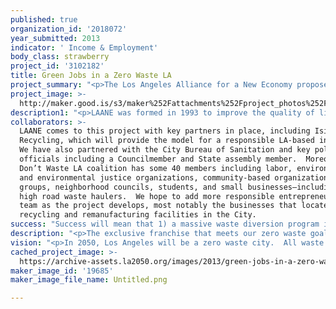```yaml
---
published: true
organization_id: '2018072'
year_submitted: 2013
indicator: ' Income & Employment'
body_class: strawberry
project_id: '3102182'
title: Green Jobs in a Zero Waste LA
project_summary: "<p>The Los Angeles Alliance for a New Economy proposes to partner with Isidore Electronics Recycling in a project that has the potential to generate tens of thousands of good green jobs in the City of Los Angeles by 2050 and improve the quality of thousands of existing jobs, all while contributing to a cleaner environment. </p>\r\n\r\n<p>LAANE’s Don’t Waste LA project has taken the first step in this initiative by winning City Council endorsement of an exclusive franchise system for collection and diversion of waste from customers not served by the City.  Currently the city of LA picks up trash at single family and small multi-family homes while private haulers receive city permits to collect waste from all other users based on service agreements with building owners and businesses.  </p>\r\n\r\n<p>Commercial trash accounts for over 70 percent of the city's waste but neither the city nor the private haulers are subject to any landfill diversion requirements. Private haulers are not required to recycle and the companies are not regulated. Due to this lack of regulation, recycling facilities often create major health and safety concerns for workers and nearby residents.</p>\r\n\r\n<p>Most materials are collected together and then sorted by hand, sent off to the Central Valley or overseas for reuse, and not necessarily reused in the most sustainable way.  Most of LA’s e-waste is shipped out of the county or the state for processing.  </p>\r\n\r\n<p>The policy that LAANE proposed and the Council endorsed will establish designated service zones with haulers competing for the exclusive right to service each of those areas. Successful bidders would have to adhere to strict environmental, recycling and labor standards. Recycling will be mandatory and increase exponentially, and the companies engaged in recycling will be held to new high standards. \r\nThe Don’t Waste LA project aims to make LA a national model for resource management by creating a system that allows us to reach zero waste goals, while insuring that both the new jobs created as a result of recycling, and existing jobs in the industry, are good ones.  </p>\r\n\r\n<p>We are currently working with the City to prepare the regulations and standards for the new system.   We aim for the new system and accompanying environmental review to be finalized and approved by the Council in the next year, followed by the request for proposals process and award of franchise agreements, which begins the transition to the new system.  All the new contracts will not be in place and operating until 2017, but the system will begin to be implemented in 2014 as the RFP process starts and contracts are awarded.</p>\r\n\r\n<p>Full implementation of the franchise and stopping the export of recycling will result in the creation of at least 14,400 new living wage jobs in processing.  The franchise policy will ensure a steady stream of recyclables enabling companies like our partner Isidore Recycling to expand their business, and can lay the groundwork and provide incentives for remanufacturing locally.   In addition, incentives could be built into the policy to benefit companies like Isidore.  For example, in addition to educating their customers about e-waste, franchisees could be required to choose responsible subcontractors located in LA. \r\nWith Isidore Recycling, we are proposing to pilot a model for how social entrepreneurs can take advantage of this new policy to expand their businesses and create good new jobs. Our proposal includes: 1) full implementation of the franchise to reach citywide zero waste, improve existing impacted jobs, create 14,400 good new processing jobs, and lay the groundwork for the creation of quality jobs in recycling and remanufacturing:  2) ensuring the franchise policy includes a goal and plan for recycling e-waste (the fastest growing waste stream in the city) in the implementation of the policy in each service zone; 3) a specific marketing plan to educate people and businesses about recycling their e-waste, and to increase e-waste recycling from 20% to 100% by 2050; 4) research on the current landscape of recycling and remanufacture in order to determine which incentives, both through this policy and otherwise, can help seed the expansion of local remanufacturing.\r\nDevelopment of the market for recycling and remanufacture in the City will require market-based incentives and a focus on capital investments in order to bolster the infrastructure.  It will also benefit from government procurement policies that are more stringent and prioritize higher percentages of recycled content, as well as a database of processors, manufacturers, and material brokers.  We will need to do a study on material recovery facilities’ processing standards and the recovery rates for each material that enters a facility. The next step in the e-waste recycling industry in LA is better recovery of minerals, metals and plastics for remanufacture—another source of new green jobs.</p>"
project_image: >-
  http://maker.good.is/s3/maker%252Fattachments%252Fproject_photos%252Fimages%252F19685%252Fdisplay%252FUntitled.png=c570x385
description1: "<p>LAANE was formed in 1993 to improve the quality of life and the environment in low-income communities in LA.  Using research, organizing, coalition-building, policy advocacy and communications, LAANE has won programs that uplift job quality in local industries, provide health benefits for workers, and increase the number of and access to good jobs as well as training for them. Our work has won policies that link economic development to cleaning up the environment in low-income communities.</p>\r\n<p>LAANE helped to launch the Community Benefits movement in 2001 and built coalitions that won Community Benefits Agreements for major economic developments, guaranteeing a wide range of environmental, economic and other benefits for communities. Our groundbreaking work on the CBA for LAX Airport allocated $500 million to environmental studies and mitigations that have reduced noise and air pollution generated by the Airport.</p>\r\n<p>LAANE’s work on trucking at the Ports of LA and Long Beach established a “concession” program that has resulted in scrapping 16,000 polluting trucks and replacing them with trucks meeting the highest standards for low emissions—reducing truck-caused pollution by 80% to date.</p>\r\n<p>We have won approval of policies to uplift job quality and improve job access and training in construction, including developments at the Port of LA, work under the Department of Public Works, and, most recently, major transit projects planned by the County Metropolitan Transportation Authority. These Construction Careers Policies have already yielded training and employment for thousands of disadvantaged workers and will ultimately reach close to 90,000.  One of our newest projects provides for training disadvantaged LA workers to carry out energy efficiency measures in buildings all over the City in partnership with the Department of Water and Power.</p>\r\n<p>Much of our work has been about job quality—beginning with our victory in the 1997 landmark LA Living Wage Ordinance.  Since then, we have won other living wage policies and upgraded the original policy several times.</p>\r\n<p>We have produced the highest quality research reports on the industries that we have targeted and on poverty and jobs.  We developed a communications program that rivals those of many much larger non-profit organizations.</p>\r\n<p>Isidore Electronics Recycling is in its second year collecting e-waste and training and employing the previously incarcerated. A staff of 6 operates out of a warehouse in northeast LA. Trainees learn to de-manufacture e-waste, repair and refurbish electronics for reuse, staff collection events and operate the e-commerce store. Isidore has collected and/or processed over 110,000 pounds of electronics and earned revenue through e-scrap sales and its Ebay store. Clients include American Apparel, Pitches County Detention Center, LA Car Guy, and Helms Bakery Properties. All employees make at least $10/hour with opportunities for advancement.</p>"
collaborators: >-
  LAANE comes to this project with key partners in place, including Isidore
  Recycling, which will provide the model for a responsible LA-based industry.
  We have also partnered with the City Bureau of Sanitation and key political
  officials including a Councilmember and State assembly member.  Moreover, the
  Don’t Waste LA coalition has some 40 members including labor, environmental
  and environmental justice organizations, community-based organizations and
  groups, neighborhood councils, students, and small businesses—including some
  high road waste haulers.  We hope to add more responsible entrepreneurs to the
  team as the project develops, most notably the businesses that locate
  recycling and remanufacturing facilities in the City.
success: "Success will mean that 1) a massive waste diversion program is adopted and implemented in a way that yields a minimal 75% diversion rate by 2017, and a 90% diversion rate by 2025, 2) the program is innovative and serves as a model for other regions, and 3) tens of thousands of disadvantaged workers are trained and employed in the revamped recycling industry and the new local remanufacturing industry.  In addition, existing jobs in the industries—from collection to remanufacture—will be upgraded to family-supporting standards.\r\nOur criteria for success over the next five-year period are:\r\n1) All of our criteria, including standards for recycling facilities and management of e-waste, are included in the final ordinance enabling the exclusive franchise policy, the implementation plan, and the subsequently issued RFPs.\r\n2) The ordinance is approved by the City Council by early 2014 at the latest and transition to the new system is put into motion in 2014. \r\n3)  A major initiative to attract recycling and remanufacturing businesses to LA will be successful, leading to at least five recycling and at least three remanufacturing businesses that locate or remain in the city and meet high standards.  \r\n4)  The e-waste pilot project will spur more responsible entrepreneurs in this field to start up in LA, resulting in virtually all e-waste being recycled and remanufactured locally.\r\n5)  By 2025, the City achieves 90% recycling of e-waste.  \r\nLAANE staff has established the baseline data on existing conditions in the waste collection industry, including cleanliness of trucks, job quality, and impact on neighborhoods as well as numbers of recycling facilities and their practices, and the lack of local remanufacturing facilities.  Progress following implementation of the exclusive franchise system will be measured against these baselines.  The tools we will use to document impact will include city-generated reports, interviews with residents, business owners, and industry workers, and direct observation of the collection system and the recycling and remanufacturing facilities in operation."
description: "<p>The exclusive franchise that meets our zero waste goals (all waste recycled, composted or otherwise processed) will create over 2,800 new jobs even while 80% of recycling is exported. With robust new infrastructure for recycling and remanufacturing that ends export of recycables, an additional 11,500 jobs can be added, building to nearly 50,000 jobs in these industries in LA by 2050. </p>\r\n\r\n<p>While this project can be a huge generator of jobs, if the region does not develop new recycling infrastructure, recycling/remanufacturing will continue to be exported overseas. Absent this change, within the next decade, an estimated 11,500 new manufacturing jobs will be lost— and we estimate that every job sent overseas could mean seven jobs in our region.  For example, upon implementation of the exclusive franchise, if plastics and compost infrastructure is developed, it will immediately create 6,000 jobs that would otherwise go out of the country.</p>\r\nLAANE, Isidore and our other partners in this work will ensure that the jobs created in waste hauling, diversion and remanufacture pay family supporting wages, offer health care and are safe and green.</p>\r\n\r\n<p>E-waste is one of the most promising areas for job creation in recycling.  Now, over 200,000 tons of e-waste end up in landfills annually, though it is toxic and illegal. The benefits of the proper stewardship of e-waste are considerable. Electronics can be de-manufactured for valuable materials such as titanium and platinum. Handled correctly, these increasingly rare commodities, along with other materials, can be remanufactured to benefit LA workers, industry and the community. </p>\r\n\r\n<p>LA will benefit from incubating manufacturing businesses that make new products out of high-volume recycled materials like compostable organics and plastics as the demand for high-quality compost from farmers and recycled plastic goods for remanufacture increases. The demand from residents and businesses that prefer products made of recycled materials will boost the economy. </p>\r\n\r\n<p>At the core of the issue is making sure we have high-quality materials for businesses that need them the most: processors and remanufacturers. By keeping a \"closed-loop\" on recycling, we ensure that we have more materials in the recycling stream, we can attract and incubate entire recycling supply chains, and we are able to create more jobs. Part of our research will include exploring promising new policy strategies including government procurement policies and tax incentives as a means of encouraging the expansion of this industry – one that already has created 128,000 jobs in California.</p>\r\n\r\n<p>The implementation of the exclusive franchise will not only lead to new job creation and the uplift of existing jobs, the project will include significant environmental benefits leading to a zero waste city, cleaner air due to newly required clean-fuel trucks, and streets that are safer and relieved of nuisance.</p>"
vision: "<p>In 2050, Los Angeles will be a zero waste city.  All waste will be recycled or diverted.  There will be no landfills or incineration and the streets will be cleaner.</p>\r\n\r\n<p>We envision a new ecosystem for LA where waste and recycling jobs are part of the new green economy; where we reimagine what we view as “trash,” and see it as a potential resource, and where we encounter less waste overall and virtually no plastic or other non-degradable trash.  Households and businesses will recycle and compost, there will be no incineration and no landfills.  All trash will be recycled by local businesses and made into useful products by local residents paid living wages and provided benefits and clean, safe working conditions.  This new system will represent the transformation of a dirty, unsustainable industry into a just and green one that provides tens of thousands of good new jobs in LA. </p>\r\n\r\n<p>In 2050, 100% of e-waste will be diverted from landfills and properly recycled. It will be collected and processed within the region, and the materials recovered (metals, plastic, circuit boards and glass) used in local remanufacturing industries. The regional e-waste recycling industry will have grown in public-private partnership between social enterprises, local government and public agencies so that 1) the public is informed and empowered to properly dispose of their e-waste, 2) government and local e-waste companies have the capacity to collect and process the city's e-waste, and 3) local social enterprises will utilize the entire waste stream to train and hire workers in Los Angeles for quality career ladder jobs. </p>\r\n\r\n<p>There will be fewer trucks collecting waste and they will be clean vehicles.  Their routes will not overlap and they will not be a nuisance in neighborhoods.  Rates will be fair and affordable.</p>\r\n\r\n<p>Employment in the waste collection, recycling and remanufacturing industries will be high quality with family-supporting wages and full benefits.</p>\r\n\r\n<p>There will be at least 50,000 new or improved jobs in the LA recycling and remanufacturing industries and these will be high quality jobs with career ladders.</p>\r\n\r\n<p>The e-waste pilot project will spur more responsible entrepreneurs in this field to start up in LA resulting in all e-waste being recycled and remanufactured.</p>\r\n\r\n<p>All recycled materials will be reused in the most sustainable way.</p>\r\n\r\n<p>All of LA’s recycling and remanufacturing will be done by businesses located in the City that will employ residents.</p>"
cached_project_image: >-
  https://archive-assets.la2050.org/images/2013/green-jobs-in-a-zero-waste-la/maker.good.is/s3/maker%252Fattachments%252Fproject_photos%252Fimages%252F19685%252Fdisplay%252FUntitled.png=c570x385.png
maker_image_id: '19685'
maker_image_file_name: Untitled.png

---
```

